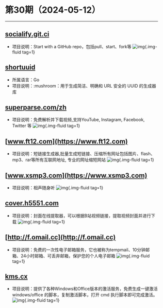 # 第30期（2024-05-12）

---
## [socialify.git.ci](https://socialify.git.ci)
- 项目说明：Start with a GitHub repo，包括pull、start、fork等
![img](https://mirror.ghproxy.com/https://raw.githubusercontent.com/xiaoxuan6/weekly/main/docs/static/images/2024-05-12/1715472818.png){.img-fluid tag=1}

## [shortuuid](https://github.com/lithammer/shortuuid)
- 所属语言：Go
- 项目说明：:mushroom：用于生成简洁、明确和 URL 安全的 UUID 的生成器库

## [superparse.com/zh](https://superparse.com/zh)
- 项目说明：免费解析并下载视频,支持YouTube, Instagram, Facebook, Twitter 等
![img](https://mirror.ghproxy.com/https://raw.githubusercontent.com/xiaoxuan6/weekly/main/docs/static/images/2024-05-12/1715499899.png){.img-fluid tag=1}

## [www.ft12.com](https://www.ft12.com)
- 项目说明：短链接生成器,批量生成短链接、压缩所有网址包括图片、flash、mp3、rar等所有互联网地址, 专业的网址缩短网站
![img](https://mirror.ghproxy.com/https://raw.githubusercontent.com/xiaoxuan6/weekly/main/docs/static/images/2024-05-12/1715500484.png){.img-fluid tag=1}

## [www.xsmp3.com](https://www.xsmp3.com)
- 项目说明：相声随身听
![img](https://mirror.ghproxy.com/https://raw.githubusercontent.com/xiaoxuan6/weekly/main/docs/static/images/2024-05-12/1715508735.png){.img-fluid tag=1}

## [cover.h5551.com](https://cover.h5551.com)
- 项目说明：封面在线提取器，可以根据B站视频链接，提取视频封面并进行下载
![img](https://mirror.ghproxy.com/https://raw.githubusercontent.com/xiaoxuan6/weekly/main/docs/static/images/2024-05-12/1715509532.png){.img-fluid tag=1}

## [http://f.omail.cc](http://f.omail.cc)
- 项目说明：免费的一次性电子邮箱服务，它也被称为tempmail、10分钟邮箱、24小时邮箱、可丢弃邮箱，保护您的个人电子邮箱
![img](https://mirror.ghproxy.com/https://raw.githubusercontent.com/xiaoxuan6/weekly/main/docs/static/images/2024-05-12/1715509626.png){.img-fluid tag=1}

## [kms.cx](https://kms.cx)
- 项目说明：提供了各种Windows和Office版本的激活服务，免费生成一键激活 windows/office 的脚本，复制激活脚本，打开 cmd 执行脚本即可完成激活。
![img](https://mirror.ghproxy.com/https://raw.githubusercontent.com/xiaoxuan6/weekly/main/docs/static/images/2024-05-12/1715511292.png){.img-fluid tag=1}
